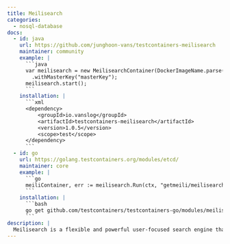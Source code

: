 ```yaml
---
title: Meilisearch
categories:
  - nosql-database
docs:
  - id: java
    url: https://github.com/junghoon-vans/testcontainers-meilisearch
    maintainer: community
    example: |
      ```java
      var meilisearch = new MeilisearchContainer(DockerImageName.parse("getmeili/meilisearch:latest"))
        .withMasterKey("masterKey");
      meilisearch.start();
      ```
    installation: |
      ```xml
      <dependency>
          <groupId>io.vanslog</groupId>
          <artifactId>testcontainers-meilisearch</artifactId>
          <version>1.0.5</version>
          <scope>test</scope>
      </dependency>
      ```
  - id: go
    url: https://golang.testcontainers.org/modules/etcd/
    maintainer: core
    example: |
      ```go
      meiliContainer, err := meilisearch.Run(ctx, "getmeili/meilisearch:v1.10.3")
      ```
    installation: |
      ```bash
      go get github.com/testcontainers/testcontainers-go/modules/meilisearch
      ```
description: |
  Meilisearch is a flexible and powerful user-focused search engine that can be added to any website or application.
---
```

